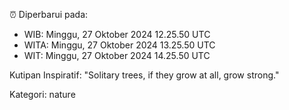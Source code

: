 ⏰ Diperbarui pada:
- WIB: Minggu, 27 Oktober 2024 12.25.50 UTC
- WITA: Minggu, 27 Oktober 2024 13.25.50 UTC
- WIT: Minggu, 27 Oktober 2024 14.25.50 UTC

Kutipan Inspiratif:
"Solitary trees, if they grow at all, grow strong."


Kategori: nature


